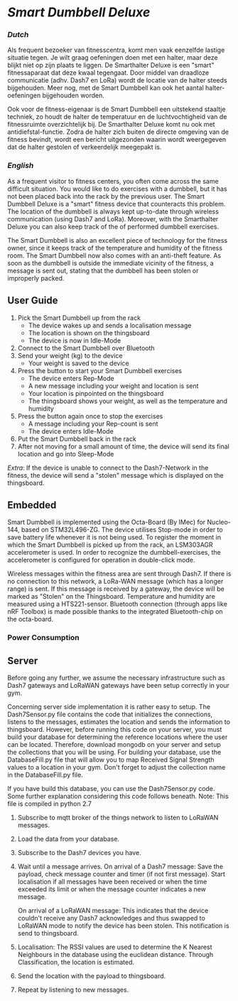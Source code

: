 # _*Smart Dumbbell Deluxe*_

### _Dutch_
Als frequent bezoeker van fitnesscentra, komt men vaak eenzelfde lastige situatie tegen. Je wilt graag oefeningen doen met een halter, maar deze blijkt niet op zijn plaats te liggen. De Smarthalter Deluxe is een "smart" fitnessaparaat dat deze kwaal tegengaat. Door middel van draadloze communicatie (adhv. Dash7 en LoRa) wordt de locatie van de halter steeds bijgehouden. Meer nog, met de Smart Dumbbell kan ook het aantal halter-oefeningen bijgehouden worden.

Ook voor de fitness-eigenaar is de Smart Dumbbell een uitstekend staaltje techniek, zo houdt de halter de temperatuur en de luchtvochtigheid van de fitnessruimte overzichtelijk bij. De Smarthalter Deluxe komt nu ook met antidiefstal-functie. Zodra de halter zich buiten de directe omgeving van de fitness bevindt, wordt een bericht uitgezonden waarin wordt weergegeven dat de halter gestolen of verkeerdelijk meegepakt is.

### _English_
As a frequent visitor to fitness centers, you often come across the same difficult situation. You would like to do exercises with a dumbbell, but it has not been placed back into the rack by the previous user. The Smart Dumbbell Deluxe is a "smart" fitness device that counteracts this problem. The location of the dumbbell is always kept up-to-date through wireless communication (using Dash7 and LoRa). Moreover, with the Smarthalter Deluxe you can also keep track of the of performed dumbbell exercises.

The Smart Dumbbell is also an excellent piece of technology for the fitness owner, since it keeps track of the temperature and humidity of the fitness room. The Smart Dumbbell now also comes with an anti-theft feature. As soon as the dumbbell is outside the immediate vicinity of the fitness, a message is sent out, stating that the dumbbell has been stolen or improperly packed.

## User Guide

1. Pick the Smart Dumbbell up from the rack 
   - The device wakes up and sends a localisation message
   - The location is shown on the thingsboard
   - The device is now in Idle-Mode
2. Connect to the Smart Dumbbell over Bluetooth
3. Send your weight (kg) to the device
   - Your weight is saved to the device
3. Press the button to start your Smart Dumbbell exercises
   - The device enters Rep-Mode
   - A new message including your weight and location is sent
   - Your location is pinpointed on the thingsboard
   - The thingsboard shows your weight, as well as the temperature and humidity
4. Press the button again once to stop the exercises
   - A message including your Rep-count is sent
   - The device enters Idle-Mode
5. Put the Smart Dumbbell back in the rack
6. After not moving for a small amount of time, the device will send its final location and go into Sleep-Mode

_Extra_: If the device is unable to connect to the Dash7-Network in the fitness, the device will send a "stolen" message which is displayed on the thingsboard.

## Embedded

Smart Dumbbell is implemented using the Octa-Board (By IMec) for Nucleo-144, based on STM32L496-ZG. The device utilises Stop-mode in order to save battery life whenever it is not being used. To register the moment in which the Smart Dumbbell is picked up from the rack, an LSM303AGR accelerometer is used. In order to recognize the dumbbell-exercises, the accelerometer is configured for operation in double-click mode. 

Wireless messages within the fitness area are sent through Dash7. If there is no connection to this network, a LoRa-WAN message (which has a longer range) is sent. If this message is received by a gateway, the device will be marked as "Stolen" on the Thingsboard.
Temperature and humidity are measured using a HTS221-sensor. Bluetooth connection (through apps like nRF Toolbox) is made possible thanks to the integrated Bluetooth-chip on the octa-board.

### Power Consumption


## Server

Before going any further, we assume the necessary infrastructure such as Dash7 gateways and LoRaWAN gateways have been setup correctly in your gym.

Concerning server side implementation it is rather easy to setup. The Dash7Sensor.py file contains the code that initializes the connections, listens to the messages, estimates the location and sends the information to thingsboard. However, before running this code on your server, you must build your database for determining the reference locations where the user can be located. Therefore, download mongodb on your server and setup the collections that you will be using. For building your database, use the DatabaseFill.py file that will allow you to map Received Signal Strength values to a location in your gym.
Don't forget to adjust the collection name in the DatabaseFill.py file.

If you have build this database, you can use the Dash7Sensor.py code. Some further explanation considering this code follows beneath.
Note: This file is compiled in python 2.7

1. Subscribe to mqtt broker of the things network to listen to LoRaWAN messages.
2. Load the data from your database.
3. Subscribe to the Dash7 devices you have.
4. Wait until a message arrives.
   On arrival of a Dash7 message:
      Save the payload, check message counter and timer (if not first message).
   Start localisation if all messages have been received or when the time exceeded its limit 
   or when the message counter indicates a new message.
   
   On arrival of a LoRaWAN message:
      This indicates that the device couldn't receive any Dash7 acknowledges and thus swapped to LoRaWAN mode
      to notify the device has been stolen. This notification is send to thingsboard.

5. Localisation:
      The RSSI values are used to determine the K Nearest Neighbours in the database using the euclidean distance.
      Through Classification, the location is estimated.
6. Send the location with the payload to thingsboard.
7. Repeat by listening to new messages.

